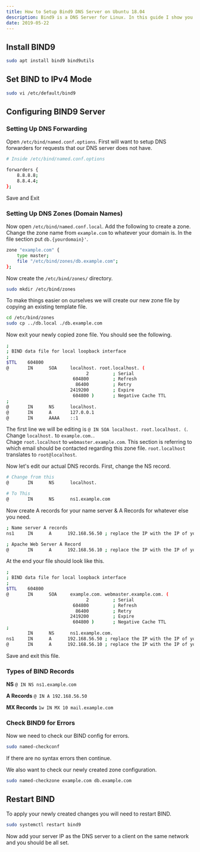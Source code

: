 ```yaml
---
title: How to Setup Bind9 DNS Server on Ubuntu 18.04
description: Bind9 is a DNS Server for Linux. In this guide I show you how to install and configure Bind9 DNS Server in Ubuntu 18.04
date: 2019-05-22
---
```


## Install BIND9

```bash
sudo apt install bind9 bind9utils
```

## Set BIND to IPv4 Mode

```bash
sudo vi /etc/default/bind9
```

## Configuring BIND9 Server

### Setting Up DNS Forwarding

Open `/etc/bind/named.conf.options`. First will want to setup DNS forwarders for requests that our DNS server does not have.

```bash
# Inside /etc/bind/named.conf.options

forwarders {
    8.8.8.8;
    8.8.4.4;
};
```

Save and Exit

### Setting Up DNS Zones (Domain Names)

Now open `/etc/bind/named.conf.local`. Add the following to create a zone. Change the zone name from `example.com` to whatever your domain is. In the file section put
`db.{yourdomain}'`.

```bash
zone "example.com" {
    type master;
    file "/etc/bind/zones/db.example.com";
};
```

Now create the `/etc/bind/zones/` directory.

```bash
sudo mkdir /etc/bind/zones
```

To make things easier on ourselves we will create our new zone file by copying an existing template file.

```bash
cd /etc/bind/zones
sudo cp ../db.local ./db.example.com
```

Now exit your newly copied zone file. You should see the following.

```bash
;
; BIND data file for local loopback interface
;
$TTL    604800
@       IN      SOA     localhost. root.localhost. (
                              2         ; Serial
                         604800         ; Refresh
                          86400         ; Retry
                        2419200         ; Expire
                         604800 )       ; Negative Cache TTL
;
@       IN      NS      localhost.
@       IN      A       127.0.0.1
@       IN      AAAA    ::1
```

The first line we will be editing is `@ IN SOA localhost. root.localhost. (`.
Change `localhost.` to `example.com.`.  
Chage `root.localhost` to `webmaster.example.com`. This section is referring to which email should be contacted regarding this zone file. `root.localhost` translates to
`root@localhost`.

Now let's edit our actual DNS records. First, change the NS record.

```bash
# Change from this
@       IN      NS      localhost.

# To This
@       IN      NS      ns1.example.com
```

Now create A records for your name server & A Records for whatever else you need.

```bash
; Name server A records
ns1     IN      A      192.168.56.50 ; replace the IP with the IP of your server

; Apache Web Server A Record
@       IN      A      192.168.56.10 ; replace the IP with the IP of your server
```

At the end your file should look like this.

```bash
;
; BIND data file for local loopback interface
;
$TTL    604800
@       IN      SOA     example.com. webmaster.example.com. (
                              2         ; Serial
                         604800         ; Refresh
                          86400         ; Retry
                        2419200         ; Expire
                         604800 )       ; Negative Cache TTL
;
        IN      NS      ns1.example.com.
ns1     IN      A      192.168.56.50 ; replace the IP with the IP of your server
@       IN      A      192.168.56.10 ; replace the IP with the IP of your server
```

Save and exit this file.

### Types of BIND Records

**NS**
`@ IN NS ns1.example.com`

**A Records**
`@ IN A 192.168.56.50`

**MX Records**
`1w IN MX 10 mail.example.com`

### Check BIND9 for Errors

Now we need to check our BIND config for errors.

```bash
sudo named-checkconf
```

If there are no syntax errors then continue.

We also want to check our newly created zone configuration.

```bash
sudo named-checkzone example.com db.example.com
```

## Restart BIND

To apply your newly created changes you will need to restart BIND.

```bash
sudo systemctl restart bind9
```

Now add your server IP as the DNS server to a client on the same network and you should be all set.
